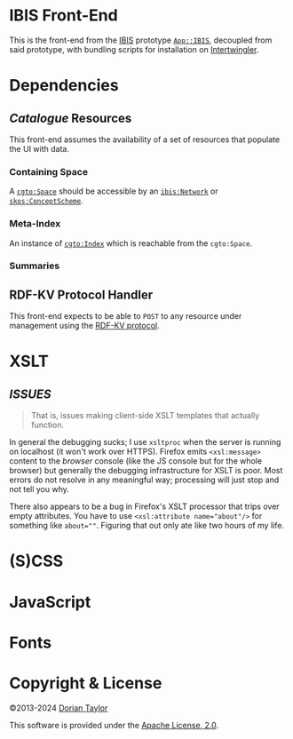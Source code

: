 # IBIS Front-End

This is the front-end from the
[IBIS](https://en.wikipedia.org/wiki/Issue-based_information_system)
prototype [`App::IBIS`](https://github.com/doriantaylor/p5-app-ibis),
decoupled from said prototype, with bundling scripts for installation on
[Intertwingler](https://intertwingler.net/).

# Dependencies

## _Catalogue_ Resources

This front-end assumes the availability of a set of resources that populate the UI with data.

### Containing Space

A [`cgto:Space`](https://vocab.methodandstructure.com/graph-tool#Index) should be accessible by an [`ibis:Network`](https://vocab.methodandstructure.com/ibis#Network) or [`skos:ConceptScheme`](https://www.w3.org/2009/08/skos-reference/skos.html#ConceptScheme).

### Meta-Index

An instance of [`cgto:Index`](https://vocab.methodandstructure.com/graph-tool#Index) which is reachable from the `cgto:Space`.

### Summaries



## RDF-KV Protocol Handler

This front-end expects to be able to `POST` to any resource under management using the [RDF-KV protocol](https://doriantaylor.com/rdf-kv).

# XSLT

## *ISSUES*

> That is, issues making client-side XSLT templates that actually function.

In general the debugging sucks; I use `xsltproc` when the server is
running on localhost (it won't work over HTTPS). Firefox emits
`<xsl:message>` content to the *browser* console (like the JS console
but for the whole browser) but generally the debugging infrastructure
for XSLT is poor. Most errors do not resolve in any meaningful way;
processing will just stop and not tell you why.

There also appears to be a bug in Firefox's XSLT processor that trips
over empty attributes. You have to use `<xsl:attribute name="about"/>`
for something like `about=""`. Figuring that out only ate like two
hours of my life.

# (S)CSS

# JavaScript

# Fonts

# Copyright & License

©2013-2024 [Dorian Taylor](https://doriantaylor.com/)

This software is provided under
the [Apache License, 2.0](https://www.apache.org/licenses/LICENSE-2.0).
